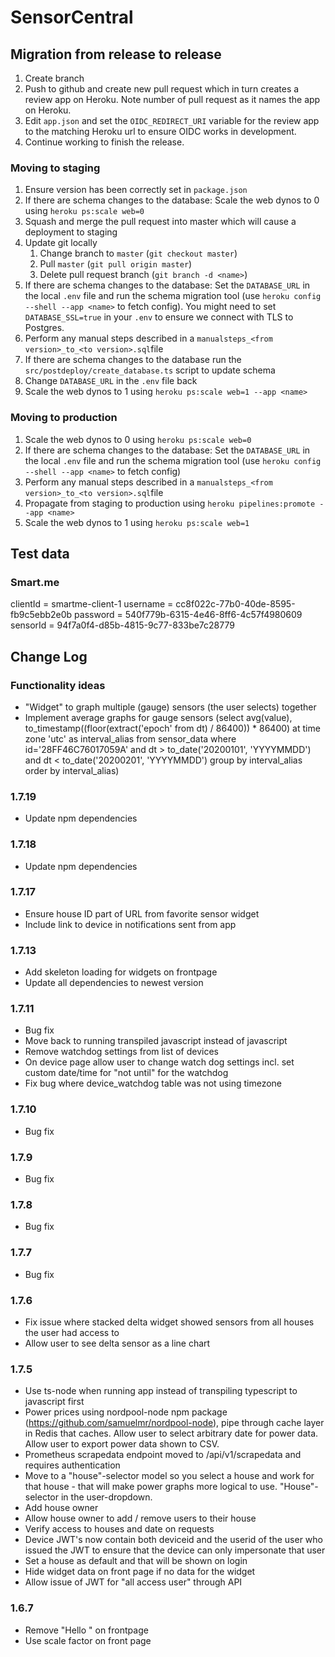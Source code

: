 # SensorCentral

## Migration from release to release

1. Create branch
2. Push to github and create new pull request which in turn creates a review app on Heroku. Note number of pull request as it names the app on Heroku.
3. Edit `app.json` and set the `OIDC_REDIRECT_URI` variable for the review app to the matching Heroku url to ensure OIDC works in development.
4. Continue working to finish the release.

### Moving to staging

1. Ensure version has been correctly set in `package.json`
2. If there are schema changes to the database: Scale the web dynos to 0 using `heroku ps:scale web=0`
3. Squash and merge the pull request into master which will cause a deployment to staging
4. Update git locally
   1. Change branch to `master` (`git checkout master`)
   2. Pull `master` (`git pull origin master`)
   3. Delete pull request branch (`git branch -d <name>`)
5. If there are schema changes to the database: Set the `DATABASE_URL` in the local `.env` file and run the schema migration tool (use `heroku config --shell --app <name>` to fetch config). You might need to set `DATABASE_SSL=true` in your `.env` to ensure we connect with TLS to Postgres.
6. Perform any manual steps described in a `manualsteps_<from version>_to_<to version>.sql`file
7. If there are schema changes to the database run the `src/postdeploy/create_database.ts` script to update schema
8. Change `DATABASE_URL` in the `.env` file back
9. Scale the web dynos to 1 using `heroku ps:scale web=1 --app <name>`

### Moving to production

1. Scale the web dynos to 0 using `heroku ps:scale web=0`
2. If there are schema changes to the database: Set the `DATABASE_URL` in the local `.env` file and run the schema migration tool (use `heroku config --shell --app <name>` to fetch config)
3. Perform any manual steps described in a `manualsteps_<from version>_to_<to version>.sql`file
4. Propagate from staging to production using `heroku pipelines:promote --app <name>`
5. Scale the web dynos to 1 using `heroku ps:scale web=1`

## Test data

### Smart.me

clientId = smartme-client-1
username = cc8f022c-77b0-40de-8595-fb9c5ebb2e0b
password = 540f779b-6315-4e46-8ff6-4c57f4980609
sensorId = 94f7a0f4-d85b-4815-9c77-833be7c28779

## Change Log

### Functionality ideas

- "Widget" to graph multiple (gauge) sensors (the user selects) together
- Implement average graphs for gauge sensors (select avg(value), to_timestamp((floor(extract('epoch' from dt) / 86400)) \* 86400) at time zone 'utc' as interval_alias from sensor_data where id='28FF46C76017059A' and dt > to_date('20200101', 'YYYYMMDD') and dt < to_date('20200201', 'YYYYMMDD') group by interval_alias order by interval_alias)

### 1.7.19

- Update npm dependencies

### 1.7.18

- Update npm dependencies

### 1.7.17

- Ensure house ID part of URL from favorite sensor widget
- Include link to device in notifications sent from app

### 1.7.13

- Add skeleton loading for widgets on frontpage
- Update all dependencies to newest version

### 1.7.11

- Bug fix
- Move back to running transpiled javascript instead of javascript
- Remove watchdog settings from list of devices
- On device page allow user to change watch dog settings incl. set custom date/time for "not until" for the watchdog
- Fix bug where device_watchdog table was not using timezone

### 1.7.10

- Bug fix

### 1.7.9

- Bug fix

### 1.7.8

- Bug fix

### 1.7.7

- Bug fix

### 1.7.6

- Fix issue where stacked delta widget showed sensors from all houses the user had access to
- Allow user to see delta sensor as a line chart

### 1.7.5

- Use ts-node when running app instead of transpiling typescript to javascript first
- Power prices using nordpool-node npm package (https://github.com/samuelmr/nordpool-node), pipe through cache layer in Redis that caches. Allow user to select arbitrary date for power data. Allow user to export power data shown to CSV.
- Prometheus scrapedata endpoint moved to /api/v1/scrapedata and requires authentication
- Move to a "house"-selector model so you select a house and work for that house - that will make power graphs more logical to use. "House"-selector in the user-dropdown.
- Add house owner
- Allow house owner to add / remove users to their house
- Verify access to houses and date on requests
- Device JWT's now contain both deviceid and the userid of the user who issued the JWT to ensure that the device can only impersonate that user
- Set a house as default and that will be shown on login
- Hide widget data on front page if no data for the widget
- Allow issue of JWT for "all access user" through API

### 1.6.7

- Remove "Hello <name>" on frontpage
- Use scale factor on front page

